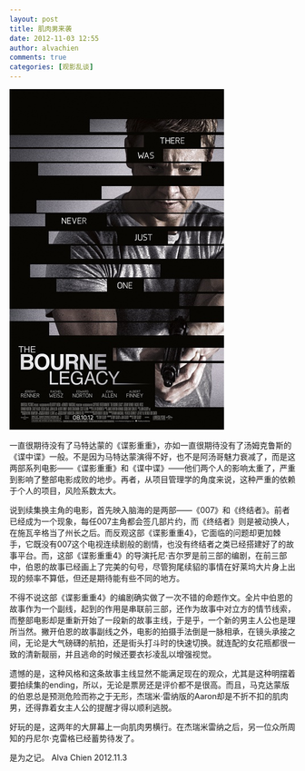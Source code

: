 ```yaml
---
layout: post
title: 肌肉男来袭
date: 2012-11-03 12:55
author: alvachien
comments: true
categories: [观影乱谈]
---
```


![The Bourne Legacy](/assets/uploads/2012/11/TheBourneLegacy.jpg)

一直很期待没有了马特达蒙的《谍影重重》，亦如一直很期待没有了汤姆克鲁斯的《谍中谍》一般。不是因为马特达蒙演得不好，也不是阿汤哥魅力衰减了，而是这两部系列电影——《谍影重重》和《谍中谍》——他们两个人的影响太重了，严重到影响了整部电影成败的地步。再者，从项目管理学的角度来说，这种严重的依赖于个人的项目，风险系数太大。

说到续集换主角的电影，首先映入脑海的是两部——《007》和《终结者》。前者已经成为一个现象，每任007主角都会签几部片约，而《终结者》则是被动换人，在施瓦辛格当了州长之后。而反观这部《谍影重重4》，它面临的问题却更加棘手，它既没有007这个电视连续剧般的剧情，也没有终结者之类已经搭建好了的故事平台。而，这部《谍影重重4》的导演托尼·吉尔罗是前三部的编剧，在前三部中，伯恩的故事已经画上了完美的句号，尽管狗尾续貂的事情在好莱坞大片身上出现的频率不算低，但还是期待能有些不同的地方。

不得不说这部《谍影重重4》的编剧确实做了一次不错的命题作文。全片中伯恩的故事作为一个副线，起到的作用是串联前三部，还作为故事中对立方的情节线索，而整部电影却是重新开始了一段新的故事主线，于是乎，一个新的男主人公也是理所当然。撇开伯恩的故事副线之外，电影的拍摄手法倒是一脉相承，在镜头承接之间，无论是大气磅礴的航拍，还是街头打斗时的快速切换。就连配的女花瓶都很一致的清新靓丽，并且逃命的时候还要衣衫凌乱以增强视觉。

遗憾的是，这种风格和这条故事主线显然不能满足现在的观众，尤其是这种明摆着要拍续集的ending，所以，无论是票房还是评价都不是很高。而且，马克达蒙版的伯恩总是预测危险而祢之于无形，杰瑞米·雷纳版的Aaron却是不折不扣的肌肉男，还得靠着女主人公的提醒才得以顺利逃脱。

好玩的是，这两年的大屏幕上一向肌肉男横行。在杰瑞米雷纳之后，另一位众所周知的丹尼尔·克雷格已经蓄势待发了。

是为之记。
Alva Chien
2012.11.3
